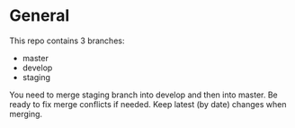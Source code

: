 General
=======

This repo contains 3 branches:
- master
- develop
- staging

You need to merge staging branch into develop and then into master. Be ready to fix merge conflicts if needed. Keep latest (by date) changes when merging.
